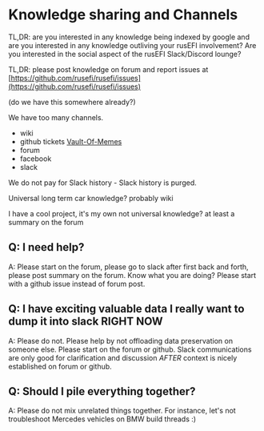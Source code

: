 # Knowledge sharing and Channels

TL,DR: are you interested in any knowledge being indexed by google and are you interested in any knowledge outliving your rusEFI involvement? Are you interested in the social aspect of the rusEFI Slack/Discord lounge?

TL,DR: please post knowledge on forum and report issues at [https://github.com/rusefi/rusefi/issues](https://github.com/rusefi/rusefi/issues)

(do we have this somewhere already?)

We have too many channels.

* wiki
* github tickets [Vault-Of-Memes](Vault-Of-Memes)
* forum
* facebook
* slack

We do not pay for Slack history - Slack history is purged.

Universal long term car knowledge? probably wiki

I have a cool project, it's my own not universal knowledge? at least a summary on the forum

## Q: I need help?

A: Please start on the forum, please go to slack after first back and forth, please post summary on the forum. Know what you are doing? Please start with a github issue instead of forum post.

## Q: I have exciting valuable data I really want to dump it into slack RIGHT NOW

A: Please do not. Please help by not offloading data preservation on someone else. Please start on the forum or github. Slack communications are only good for clarification and discussion *AFTER* context is nicely established on forum or github.

## Q: Should I pile everything together?

A: Please do not mix unrelated things together. For instance, let's not troubleshoot Mercedes vehicles on BMW build threads :)
